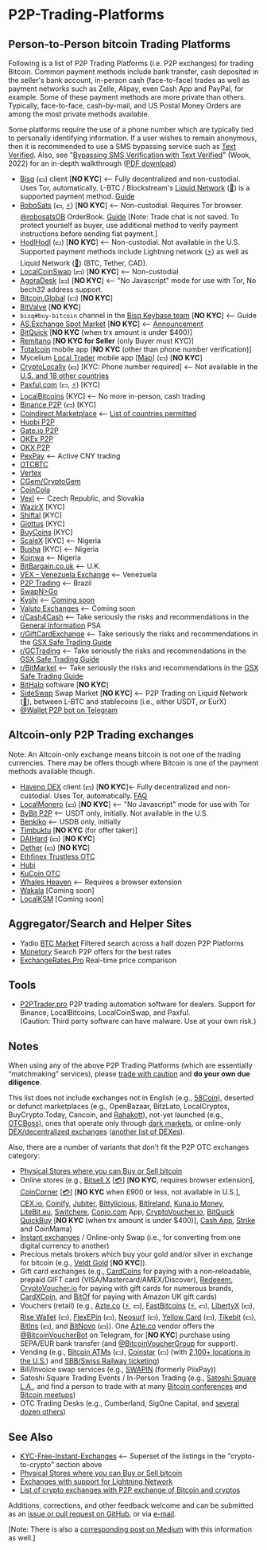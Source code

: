# P2P-Trading-Platforms
## Person-to-Person bitcoin Trading Platforms

Following is a list of P2P Trading Platforms (i.e. P2P exchanges) for trading Bitcoin.  Common payment methods include bank transfer, cash deposited in the seller's bank account, in-person cash (face-to-face) trades as well as payment networks such as Zelle, Alipay, even Cash App and PayPal, for example. Some of these payment methods are more private than others. Typically, face-to-face, cash-by-mail, and US Postal Money Orders are among the most private methods available.

Some platforms require the use of a phone number which are typically tied to personally identifying information. If a user wishes to remain anonymous, then it is recommended to use a SMS bypassing service such as [Text Verified](https://www.textverified.com/). Also, see "[Bypassing SMS Verification with Text Verified](https://archive.org/details/bypassing-sms-verification-with-text-verified)" (Wook, 2022) for an in-depth walkthrough ([PDF download](https://archive.org/download/bypassing-sms-verification-with-text-verified/Bypassing%20SMS%20verification%20with%20Text%20Verified.pdf))

- [Bisq](https://bisq.network) (💵) client [**NO KYC**] <-- Fully decentralized and non-custodial. Uses Tor, automatically. L-BTC / Blockstream's [Liquid Network](https://blockstream.com/liquid/) ([🌊](https://help.blockstream.com/hc/en-us/articles/900000633526-Where-can-I-get-a-Liquid-wallet-)) is a supported payment method. [Guide](https://www.alzashop.com/p2p-exchange-bisq-how-to-buy-and-sell-bitcoin-guide)
- [RoboSats](https://github.com/Reckless-Satoshi/robosats/blob/main/README.md) (💵, [⚡](https://lightningnetworkstores.com/wallets)) [**NO KYC**] <-- Non-custodial. Requires Tor browser. [@robosatsOB](https://twitter.com/robosatsOB) OrderBook. [Guide](https://github.com/Reckless-Satoshi/robosats/blob/main/docs/how-to-use.md) [Note: Trade chat is not saved. To protect yourself as buyer, use additional method to verify payment instructions before sending fiat payment.]
- [HodlHodl](https://HodlHodl.com) (💵) [**NO KYC**] <-- Non-custodial. Not available in the U.S. Supported payment methods include Lightning network ([⚡](https://lightningnetworkstores.com/wallets)) as well as Liquid Network ([🌊](https://help.blockstream.com/hc/en-us/articles/900000633526-Where-can-I-get-a-Liquid-wallet-)) (BTC, Tether, CAD).
- [LocalCoinSwap](https://localcoinswap.com/buy-sell/BTC) (💵) [**NO KYC**] <-- Non-custodial
- [AgoraDesk](https://agoradesk.com) (💵) [**NO KYC**] <-- "No Javascript" mode for use with Tor, No bech32 address support.
- [Bitcoin.Global](https://Bitcoin.Global) (💵) [**NO KYC**]
- [BitValve](https://BitValve.com) [**NO KYC**]
- `bisq#buy-bitcoin` channel in the [Bisq Keybase team](https://keybase.io/team/bisq) [**NO KYC**] <-- Guide
- [AS.Exchange Spot Market](https://as.exchange/platform/spot/buy) [**NO KYC**] <-- [Announcement](https://www.newsbtc.com/press-releases/as-exchange-launches-peer-to-peer-trading-of-spot-bitcoin-with-zero-trading-and-network-fees)
- [BitQuick](https://www.bitquick.co/buy) [**NO KYC** (when trx amount is under $400)]
- [Remitano](https://remitano.com) [**NO KYC for Seller** (only Buyer must KYC)]
- [Totalcoin](https://totalcoin.io/buy-sell-bitcoin) mobile app [**NO KYC** (other than phone number verification)]
- Mycelium [Local Trader](https://mycelium.com/lt/help.html) mobile app [[Map](https://www.mycelium.com/lt/m/)] (💵) [**NO KYC**]
- [CryptoLocally](https://cryptolocally.com) (💵) [KYC: Phone number required] <-- Not available in the [U.S. and 18 other countries](https://twitter.com/P2P_bitcoin/status/1506817413135970312)
- [Paxful.com](https://Paxful.com) (💵, [⚡](https://lightningnetworkstores.com/wallets)) [KYC]
- [LocalBitcoins](https://LocalBitcoins.com) [KYC] <-- No more in-person, cash trading
- [Binance P2P](https://c2c.binance.com/en/trade/buy/BTC) (💵) [KYC]
- [Coindirect Marketplace](https://coindirect.com/marketplace)  <-- [List of countries permitted](https://help.coindirect.com/hc/en-us/articles/115002614893-From-which-countries-do-you-accept-registrations-)
- [Huobi P2P](https://www.huobi.com/en-us/fiat-crypto/trade/buy-btc-usd)
- [Gate.io P2P](https://www.gate.io/c2c)
- [OKEx P2P](https://www.okex.com/p2p-markets/inr/orderbook-btc)
- [OKX P2P](https://www.okx.com/p2p-markets/usd/buy-btc)
- [PexPay](https://www.pexpay.com) <-- Active CNY trading
- [OTCBTC](https://otcbtc.com/sell_offers?currency=btc&fiat_currency=cny&payment_type=all)
- [Vertex](https://vertex.market)
- [CGem/CryptoGem](https://cryptogem.global)
- [CoinCola](https://www.coincola.com/buy-bitcoin)
- [Vexl](https://vexl.it) <-- Czech Republic, and Slovakia
- [WazirX](https://wazirx.com/p2p) [KYC]
- [Shiftal](https://www.shiftal.com) [KYC]
- [Giottus](https://www.giottus.com/p2p) [KYC]
- [BuyCoins](https://buycoins.africa/ads) [KYC]
- [ScaleX](https://scalex.africa) [KYC] <-- Nigeria
- [Busha](https://busha.co) [KYC] <-- Nigeria
- [Koinwa](https://Koinwa.com) <-- Nigeria
- [BitBargain.co.uk](https://BitBargain.co.uk) <-- U.K.
- [VEX - Venezuela Exchange](https://vex.sunacrip.gob.ve) <-- Venezuela
- [P2P Trading](https://p2ptrading.com.br) <-- Brazil
- [SwapN>Go](https://www.swapngo.org)
- [Kyshi](https://www.kyshi.co) <-- [Coming soon](https://twitter.com/KyshiCo/status/1384079645096566789)
- [Valuto Exchanges](https://bitejo.com/search/valuto) <-- Coming soon
- [r/Cash4Cash](https://reddit.com/r/Cash4Cash) <-- Take seriously the risks and recommendations in the [General Information](https://reddit.com/r/Cash4Cash/comments/6zz7r7) PSA
- [r/GiftCardExchange](https://reddit.com/r/GiftCardExchange) <-- Take seriously the risks and recommendations in the [GSX Safe Trading Guide](https://reddit.com/r/giftcardexchange/comments/2gig0n/)
- [r/GCTrading](https://reddit.com/r/GCTrading) <-- Take seriously the risks and recommendations in the [GSX Safe Trading Guide](https://reddit.com/r/giftcardexchange/comments/2gig0n/)
- [r/BitMarket](https://reddit.com/r/BitMarket) <-- Take seriously the risks and recommendations in the [GSX Safe Trading Guide](https://reddit.com/r/giftcardexchange/comments/2gig0n/)
- [BitHalo](https://bithalo.org) software [**NO KYC**]
- [SideSwap](https://sideswap.io) Swap Market [**NO KYC**] <-- P2P Trading on Liquid Network ([🌊](https://help.blockstream.com/hc/en-us/articles/900000633526-Where-can-I-get-a-Liquid-wallet-)), between L-BTC and stablecoins (i.e., either USDT, or EurX)
- [@Wallet P2P bot on Telegram](https://t.me/wallet)

## Altcoin-only P2P Trading exchanges

Note: An Altcoin-only exchange means bitcoin is not one of the trading currencies. There may be offers though where Bitcoin is one of the payment methods available though.

- [Haveno DEX](https://github.com/haveno-dex/haveno/blob/master/README.md) client (💵) [**NO KYC**]← Fully decentralized and non-custodial. Uses Tor, automatically. [FAQ](https://github.com/haveno-dex/haveno/wiki/FAQ)
- [LocalMonero](https://localmonero.co/buy_monero) (💵) [**NO KYC**] <-- "No Javascript" mode for use with Tor
- [ByBit P2P](https://www.bybit.com/fiat/trade/otc) <-- USDT only, initially. Not available in the U.S.
- [Benkiko](https://www.benkiko.io) <-- USDB only, initially
- [Timbuktu](https://timbuktu.exchange) [**NO KYC** (for offer taker)]
- [DAIHard](http://daihard.exchange) (💵) [**NO KYC**]
- [Dether](https://get.dether.io) (💵) [**NO KYC**]
- [Ethfinex Trustless OTC](https://trustless.ethfinex.com/otc)
- [Hubi](https://otc.Hubi.com)
- [KuCoin OTC](https://www.kucoin.com/otc)
- [Whales Heaven](https://www.whalesheaven.com) <-- Requires a browser extension
- [Wakala](https://twitter.com/WakalaDAO) [Coming soon]
- [LocalKSM](https://localksm.com) [Coming soon]

## Aggregator/Search and Helper Sites

- Yadio [BTC Market](https://yadio.io/market.html) Filtered search across a half dozen P2P Platforms
- [Monetory](https://monetory.io) Search P2P offers for the best rates
- [ExchangeRates.Pro](https://ExchangeRates.pro) Real-time price comparison

## Tools

- [P2PTrader.pro](https://p2ptrader.pro/) P2P trading automation software for dealers. Support for Binance, LocalBitcoins, LocalCoinSwap, and Paxful.\
  (Caution: Third party software can have malware. Use at your own risk.)

## Notes

When using any of the above P2P Trading Platforms (which are essentially “matchmaking” services), please [trade with caution](https://www.cryptorecorder.com/2019/02/08/things-you-want-to-know-before-buying-bitcoins-from-a-p2p-marketplace) and **do your own due diligence**.

This list does not include exchanges not in English (e.g., [58Coin](https://c2c.58ex.com)), deserted or defunct marketplaces (e.g., OpenBazaar, BitzLato, LocalCryptos, BuyCrypto.Today, Cancoin, and [Rahakott](https://rahakott.io/s/market)), not-yet launched (e.g., [OTCBoss](https://gab.com/OTCBOSS)), ones that operate only through [dark markets](https://99bitcoins.com/accessing-dark-net-under-minutes-beginners-guide), or online-only [DEX/decentralized exchanges](https://www.cryptomorrow.com/2019/02/06/list-of-dex-crypto-exchanges) ([another list of DEXes](https://distribuyed.github.io/index)).

Also, there are a number of variants that don’t fit the P2P OTC exchanges category:

- [Physical Stores where you can Buy or Sell bitcoin](https://cointastical.medium.com/physical-stores-where-you-can-buy-or-sell-bitcoin-9a28686fb625)
- Online stores (e.g., [Bitsell X](https://bitsellx.com) [[💳](https://en.wikipedia.org/wiki/Credit_card)] [**NO KYC**, requires browser extension], [CoinCorner](https://coincorner.com) [[💳](https://en.wikipedia.org/wiki/Credit_card)] [**NO KYC** when £900 or less, not available in U.S.], [CEX.io](https://CEX.io.com), [Coinify](https://www.coinify.com), [Jubiter](https://app.jubiter.com/neworder/buy), [Bittylicious](https://bittylicious.com), [BitIreland](https://bitireland.ie), [Kuna.io Money](https://money.kuna.io), [LiteBit.eu](https://www.litebit.eu/en/buy), [Switchere](https://switchere.com), [Conio.com](https://conio.com) App, [CryptoVoucher.io](https://cryptovoucher.io), [BitQuick QuickBuy](https://www.bitquick.co/quick-buy) [**NO KYC** (when trx amount is under $400)], [Cash App](https://cash.app/bitcoin), [Strike](https://strike.me) and CoinMama)
- [Instant exchanges](https://cointastical.github.io/KYC-Free-Instant-Exchanges) / Online-only Swap (i.e., for converting from one digital currency to another)
- Precious metals brokers which buy your gold and/or silver in exchange for bitcoin (e.g., [Veldt Gold](https://veldtgold.com/sell-gold-for-bitcoin) [**NO KYC**]).
- Gift card exchanges (e.g., [CardCoins](https://www.cardcoins.co/) for paying with a non-reloadable, prepaid GIFT card (VISA/Mastercard/AMEX/Discover), [Redeeem](https://www.redeeem.com/gift-cards), [CryptoVoucher.io](https://cryptovoucher.io) for paying with gift cards for numerous brands, [CardXCoin](https://cardxcoin.com), and [BitOf](https://bitof.io/) for paying with Amazon UK gift cards)
- Vouchers (retail) (e.g., [Azte.co](https://azte.co/vendors.html) ([⚡](https://lightningnetworkstores.com/wallets), 💵), [FastBitcoins](https://fastbitcoins.com/#locations) ([⚡](https://lightningnetworkstores.com/wallets), 💵), [LibertyX](https://libertyx.com) (💵), [Rise Wallet](https://www.risewallet.com/locations) (💵), [FlexEPin](https://www.flexepin.com/sales_outlet_finder) (💵), [Neosurf](https://www.neosurf.com/en_GB/application/findcard) (💵), [Yellow Card](https://www.yellowcard.io/locations) (💵), [Tikebit](https://tikebit.com/map#marker=null&panel=false&lat=40.19146303804063&lng=-4.696655273437501&zoom=7) (💵), [BitIns](https://www.bitins.net/#map-module) (💵), and [BitNovo](https://www.bitnovo.com/bitcoin-selling-point-en) (💵)). One [Azte.co](https://azte.co/vendors.html) vendor offers the [@BitcoinVoucherBot](https://t.me/BitcoinVoucherBot) on Telegram, for [**NO KYC**] purchase using SEPA/EUR bank transfer (and [@BitcoinVoucherGroup](https://t.me/BitcoinVoucherGroup) for support).
- Vending (e.g., [Bitcoin ATMs](https://CoinATMRadar.com) (💵), [Coinstar](https://www.coinstar.com/bitcoin) (💵) (with [2,100+ locations in the U.S.](https://coinme.com/locations)) and [SBB/Swiss Railway ticketing](https://www.sbb.ch/en/station-services/services/further-services/ticket-machine-services/bitcoin.html))
- Bill/Invoice swap services (e.g., [SWAPIN](https://swapin.com) (formerly PiixPay))
- Satoshi Square Trading Events / In-Person Trading (e.g., [Satoshi Square L.A.](https://spelunk.in/2021/09/21/september-satoshi-square/), and find a person to trade with at many [Bitcoin conferences](https://www.coindesk.com/events/) and [Bitcoin meetups](https://www.google.com/maps/d/viewer?mid=1rbqiHELgkGta0QLG4TB0toHEdJdOfCRK&ll=41.52428047956433%2C-52.979125950000025&z=3))
- OTC Trading Desks (e.g., Cumberland, SigOne Capital, and [several dozen others](https://medium.com/@cointastical/bitcoin-crypto-otc-trading-desks-7f77276c6dc))

## See Also

- [KYC-Free-Instant-Exchanges](https://cointastical.github.io/KYC-Free-Instant-Exchanges) <-- Superset of the listings in the "crypto-to-crypto" section above
- [Physical Stores where you can Buy or Sell bitcoin](https://cointastical.github.io/Physical-Locations-Bitcoin)
- [Exchanges with support for Lightning Network](https://cointastical.github.io/Exchanges-With-LN)
- [List of crypto exchanges with P2P exchange of Bitcoin and cryptos](https://cryptoage.com/en/2742-list-of-crypto-exchanges-with-p2p-exchange-of-bitcoin,-ethereum,-usdt-and-other-cryptocurrencies.html)

Additions, corrections, and other feedback welcome and can be submitted as an [issue or pull request on GitHub](https://github.com/cointastical/P2P-Trading-Exchanges), or via [e-mail](mailto://cointastical@gmail.com).

[Note: There is also a [corresponding post on Medium](https://cointastical.medium.com/p2p-otc-exchanges-e-g-localbitcoins-bisq-hodlhodl-etc-20f293a2c72e) with this information as well.]

